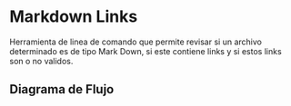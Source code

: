 # Markdown Links
Herramienta de linea de comando que permite revisar si un archivo determinado es de tipo Mark Down, si este contiene links y si estos links son o no validos.

## Diagrama de Flujo

